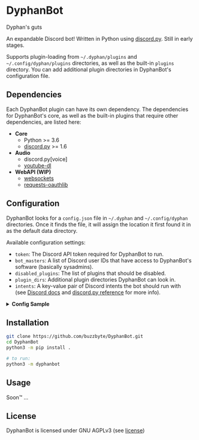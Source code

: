 # DyphanBot
~~<sup>~~Dyphan's guts~~</sup>~~

An expandable Discord bot! Written in Python using
[discord.py](https://github.com/Rapptz/discord.py).
Still in early stages.

Supports plugin-loading from `~/.dyphan/plugins` and `~/.config/dyphan/plugins`
directories, as well as the built-in `plugins` directory. You can add additional
plugin directories in DyphanBot's configuration file.

## Dependencies
Each DyphanBot plugin can have its own dependency. The dependencies for
DyphanBot's core, as well as the built-in plugins that require other
dependencies, are listed here:
* **Core**
  * Python >= 3.6
  * [discord.py](https://github.com/Rapptz/discord.py) >= 1.6
* **Audio**
  * discord.py[voice]
  * [youtube-dl](https://github.com/ytdl-org/youtube-dl)
* **WebAPI (WIP)**
  * [websockets](https://github.com/aaugustin/websockets)
  * [requests-oauthlib](https://github.com/requests/requests-oauthlib)

## Configuration
DyphanBot looks for a `config.json` file in `~/.dyphan` and `~/.config/dyphan`
directories. Once it finds the file, it will assign the location it first found
it in as the default data directory.

Available configuration settings:
- `token`: The Discord API token required for DyphanBot to run.
- `bot_masters`: A list of Discord user IDs that have access to DyphanBot's
    software (basically sysadmins).
- `disabled_plugins`: The list of plugins that should be disabled.
- `plugin_dirs`: Additional plugin directories DyphanBot can look in.
- `intents`: A key-value pair of Discord intents the bot should run with  
  (see [Discord docs][intent docs] and [discord.py reference][intent refs] for
   more info).

<details>
<summary><b>Config Sample</b></summary>

```json
{
    "token": "__YOUR_DISCORD_BOT_API_TOKEN__",
    "bot_masters": [ 123456789876543210, 098765432123456789 ],
    "disabled_plugins": [
        "testplugin",
        "example_plugin"
    ],
    "plugin_dirs": [
        "~/my_plugins",
        "/path/to/dyphanbot/plugins"
    ],
    "intents": {
        "members": true,
        "typing": false
    }
}
```
</details>

[intent docs]: https://discord.com/developers/docs/topics/gateway#gateway-intents
[intent refs]: https://discordpy.readthedocs.io/en/latest/api.html#discord.Intents

## Installation

```bash
git clone https://github.com/buzzbyte/DyphanBot.git
cd DyphanBot
python3 -m pip install .

# to run:
python3 -m dyphanbot
```

## Usage

Soon&trade; ...

## License
DyphanBot is licensed under GNU AGPLv3 (see [license](LICENSE))